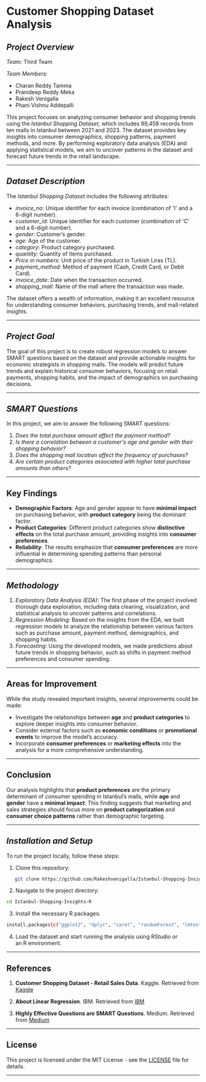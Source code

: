 # Customer Shopping Dataset Analysis

## *Project Overview*

*Team:* Third Team

*Team Members:*
- Charan Reddy Tamma
- Pranideep Reddy Meka
- Rakesh Venigalla
- Phani Vishnu Addepalli

This project focuses on analyzing consumer behavior and shopping trends using the *Istanbul Shopping Dataset*, which includes 99,458 records from ten malls in Istanbul between 2021 and 2023. The dataset provides key insights into consumer demographics, shopping patterns, payment methods, and more. By performing exploratory data analysis (EDA) and applying statistical models, we aim to uncover patterns in the dataset and forecast future trends in the retail landscape.

---

## *Dataset Description*

The *Istanbul Shopping Dataset* includes the following attributes:

- *invoice_no*: Unique identifier for each invoice (combination of 'I' and a 6-digit number).
- *customer_id*: Unique identifier for each customer (combination of 'C' and a 6-digit number).
- *gender*: Customer’s gender.
- *age*: Age of the customer.
- *category*: Product category purchased.
- *quantity*: Quantity of items purchased.
- *Price in numbers*: Unit price of the product in Turkish Liras (TL).
- *payment_method*: Method of payment (Cash, Credit Card, or Debit Card).
- *invoice_date*: Date when the transaction occurred.
- *shopping_mall*: Name of the mall where the transaction was made.

The dataset offers a wealth of information, making it an excellent resource for understanding consumer behaviors, purchasing trends, and mall-related insights.

---

## *Project Goal*

The goal of this project is to create robust regression models to answer SMART questions based on the dataset and provide actionable insights for economic strategists in shopping malls. The models will predict future trends and explain historical consumer behaviors, focusing on retail payments, shopping habits, and the impact of demographics on purchasing decisions.

---

## *SMART Questions*

In this project, we aim to answer the following SMART questions:

1. *Does the total purchase amount affect the payment method?*
2. *Is there a correlation between a customer's age and gender with their shopping behavior?*
3. *Does the shopping mall location affect the frequency of purchases?*
4. *Are certain product categories associated with higher total purchase amounts than others?*
---

## Key Findings
- **Demographic Factors**: Age and gender appear to have **minimal impact** on purchasing behavior, with **product category** being the dominant factor.
- **Product Categories**: Different product categories show **distinctive effects** on the total purchase amount, providing insights into **consumer preferences**.
- **Reliability**: The results emphasize that **consumer preferences** are more influential in determining spending patterns than personal demographics.

---

## *Methodology*

1. *Exploratory Data Analysis (EDA)*: The first phase of the project involved thorough data exploration, including data cleaning, visualization, and statistical analysis to uncover patterns and correlations.
2. *Regression Modeling*: Based on the insights from the EDA, we built regression models to analyze the relationship between various factors such as purchase amount, payment method, demographics, and shopping habits.
3. *Forecasting*: Using the developed models, we made predictions about future trends in shopping behavior, such as shifts in payment method preferences and consumer spending.

---

## Areas for Improvement
While the study revealed important insights, several improvements could be made:
- Investigate the relationships between **age** and **product categories** to explore deeper insights into consumer behavior.
- Consider external factors such as **economic conditions** or **promotional events** to improve the model’s accuracy.
- Incorporate **consumer preferences** or **marketing effects** into the analysis for a more comprehensive understanding.

---

## Conclusion
Our analysis highlights that **product preferences** are the primary determinant of consumer spending in Istanbul’s malls, while **age** and **gender** have a **minimal impact**. This finding suggests that marketing and sales strategies should focus more on **product categorization** and **consumer choice patterns** rather than demographic targeting.

---

## *Installation and Setup*

To run the project locally, follow these steps:

1. Clone this repository:
```bash
   git clone https://github.com/Rakeshvenigalla/Istanbul-Shopping-Insights-R.git
```
2. Navigate to the project directory:
  ```bash
  cd Istanbul-Shopping-Insights-R
  ```
3. Install the necessary R packages:
  ```bash
  install.packages(c("ggplot2", "dplyr", "caret", "randomForest", "lmtest"))
  ```
4. Load the dataset and start running the analysis using RStudio or an R environment.

---

## References

1. **Customer Shopping Dataset - Retail Sales Data**. Kaggle. Retrieved from [Kaggle](https://www.kaggle.com/code/mostafaabdelbadie/customer-shopping-dataset-retail-sales-data-eda/input)

2. **About Linear Regression**. IBM. Retrieved from [IBM](https://www.ibm.com/topics/linear-regression#:~:text=Resources-,What%20is%20linear%20regression%3F,is%20called%20the%20independent%20variable.)

3. **Highly Effective Questions are SMART Questions**. Medium. Retrieved from [Medium](https://emkautsar.medium.com/highly-effective-questions-are-smart-questions-59040efea480)

---

## License
This project is licensed under the MIT License - see the [LICENSE](LICENSE) file for details.

---
